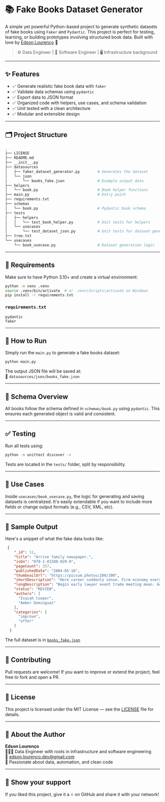 # 📚 Fake Books Dataset Generator

A simple yet powerful Python-based project to generate synthetic datasets of fake books using `Faker` and `Pydantic`. This project is perfect for testing, learning, or building prototypes involving structured book data. Built with love by [Edson Lourenço](mailto:edson.lourenco.dev@gmail.com) 💙

> ⚙️ Data Engineer | 🧠 Software Engineer | 🖥️ Infrastructure background

---

## ✨ Features

- ✅ Generate realistic fake book data with `faker`
- ✅ Validate data schemas using `pydantic`
- ✅ Export data to JSON format
- ✅ Organized code with helpers, use cases, and schema validation
- ✅ Unit tested with a clean architecture
- ✅ Modular and extensible design

---

## 🗂️ Project Structure

```bash
.
├── LICENSE
├── README.md
├── __init__.py
├── datasources
│   ├── faker_dataset_generator.py        # Generates the dataset
│   └── json
│       └── books_fake.json               # Example output data
├── helpers
│   └── book.py                           # Book helper functions
├── main.py                               # Entry point
├── requirements.txt
├── schemas
│   └── book.py                           # Pydantic book schema
├── tests
│   ├── helpers
│   │   └── test_book_helper.py           # Unit tests for helpers
│   └── usecases
│       └── test_dataset_json.py          # Unit tests for dataset generation
├── tree.txt
└── usecases
    └── book_usecase.py                   # Dataset generation logic
```

---

## 🧪 Requirements

Make sure to have Python 3.10+ and create a virtual environment:

```bash
python -m venv .venv
source .venv/bin/activate  # or .venv\Scripts\activate on Windows
pip install -r requirements.txt
```

### `requirements.txt`

```text
pydantic
faker
```

---

## 🚀 How to Run

Simply run the `main.py` to generate a fake books dataset:

```bash
python main.py
```

The output JSON file will be saved at:  
📁 `datasources/json/books_fake.json`

---

## 🧠 Schema Overview

All books follow the schema defined in `schemas/book.py` using `pydantic`. This ensures each generated object is valid and consistent.

---

## ✅ Testing

Run all tests using:

```bash
python -m unittest discover -v
```

Tests are located in the `tests/` folder, split by responsibility.

---

## 🔧 Use Cases

Inside `usecases/book_usecase.py`, the logic for generating and saving datasets is centralized. It's easily extendable if you want to include more fields or change output formats (e.g., CSV, XML, etc).

---

## 📸 Sample Output

Here's a snippet of what the fake data looks like:

```json
 {
    "_id": 11,
    "title": "Arrive family newspaper.",
    "isbn": "978-1-81508-929-9",
    "pageCount": 357,
    "publishedDate": "2004-05-16",
    "thumbnailUrl": "https://picsum.photos/200/300",
    "shortDescription": "Here career suddenly sense. Firm economy everyone prove wrong.\nDevelop to agency or. Have sign our style. Congress mother others politics parent message.",
    "longDescription": "Begin early lawyer event trade meeting mean. Action color lose population information security. Commercial thus operation many voice land bit.\nAbility blood focus job two present already long. Goal local dream could likely month. Pull management democratic him science watch. Perform bank establish rich.\nPiece risk voice film prove. Price former ever guess art about.\nSoon magazine daughter. Though final drug economy lead.\nHave concern produce data relate hold fill. Agree question program record.\nSimply Mr down new them. Young defense real raise open.\nCase action position later. Follow including magazine Mrs. Degree break home cover receive policy.\nPage indicate usually herself chance world business. West study movement his. Laugh public smile station away exist management second.\nRecord remain blue newspaper this put. Find about something how perhaps surface. Food east involve.\nPresent after task blue. During manage many firm impact hope. Issue force a several.",
    "status": "REVIEW",
    "authors": [
      "Isaiah Cooper",
      "Amber Dominguez"
    ],
    "categories": [
      "improve",
      "offer"
    ]
  }
```

The full dataset is in [`books_fake.json`](./datasources/json/books_fake.json)

---

## 🤝 Contributing

Pull requests are welcome! If you want to improve or extend the project, feel free to fork and open a PR.

---

## 📄 License

This project is licensed under the MIT License — see the [LICENSE](./LICENSE) file for details.

---

## 🙋 About the Author

**Edson Lourenço**  
👨🏾‍💻 Data Engineer with roots in infrastructure and software engineering  
📧 [edson.lourenco.dev@gmail.com](mailto:edson.lourenco.dev@gmail.com)  
💼 Passionate about data, automation, and clean code

---

## 🌟 Show your support

If you liked this project, give it a ⭐ on GitHub and share it with your network!

